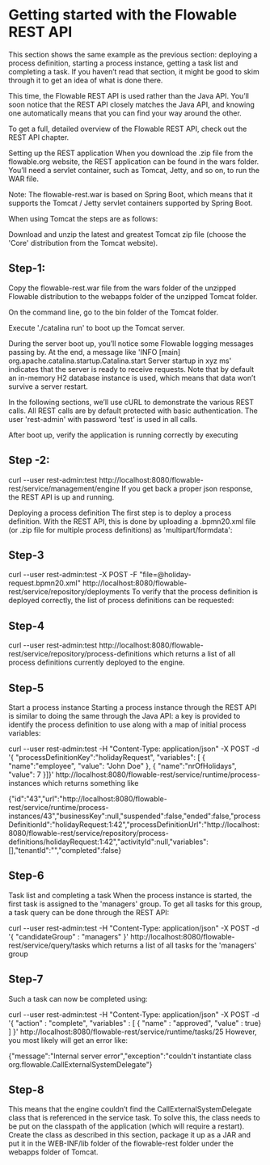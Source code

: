 # Getting started with the Flowable REST API
This section shows the same example as the previous section: deploying a process definition, starting a process instance, getting a task list and completing a task. If you haven’t read that section, it might be good to skim through it to get an idea of what is done there.

This time, the Flowable REST API is used rather than the Java API. You’ll soon notice that the REST API closely matches the Java API, and knowing one automatically means that you can find your way around the other.

To get a full, detailed overview of the Flowable REST API, check out the REST API chapter.

Setting up the REST application
When you download the .zip file from the flowable.org website, the REST application can be found in the wars folder. You’ll need a servlet container, such as Tomcat, Jetty, and so on, to run the WAR file.

Note: The flowable-rest.war is based on Spring Boot, which means that it supports the Tomcat / Jetty servlet containers supported by Spring Boot.

When using Tomcat the steps are as follows:

Download and unzip the latest and greatest Tomcat zip file (choose the 'Core' distribution from the Tomcat website).

## Step-1:
Copy the flowable-rest.war file from the wars folder of the unzipped Flowable distribution to the webapps folder of the unzipped Tomcat folder.

On the command line, go to the bin folder of the Tomcat folder.

Execute './catalina run' to boot up the Tomcat server.

During the server boot up, you’ll notice some Flowable logging messages passing by. At the end, a message like 'INFO [main] org.apache.catalina.startup.Catalina.start Server startup in xyz ms' indicates that the server is ready to receive requests. Note that by default an in-memory H2 database instance is used, which means that data won’t survive a server restart.

In the following sections, we’ll use cURL to demonstrate the various REST calls. All REST calls are by default protected with basic authentication. The user 'rest-admin' with password 'test' is used in all calls.

After boot up, verify the application is running correctly by executing

## Step -2:
curl --user rest-admin:test http://localhost:8080/flowable-rest/service/management/engine
If you get back a proper json response, the REST API is up and running.

Deploying a process definition
The first step is to deploy a process definition. With the REST API, this is done by uploading a .bpmn20.xml file (or .zip file for multiple process definitions) as 'multipart/formdata':

## Step-3
curl --user rest-admin:test  -X POST -F "file=@holiday-request.bpmn20.xml" http://localhost:8080/flowable-rest/service/repository/deployments
To verify that the process definition is deployed correctly, the list of process definitions can be requested:

## Step-4
curl --user rest-admin:test http://localhost:8080/flowable-rest/service/repository/process-definitions
which returns a list of all process definitions currently deployed to the engine.

## Step-5
Start a process instance
Starting a process instance through the REST API is similar to doing the same through the Java API: a key is provided to identify the process definition to use along with a map of initial process variables:

curl --user rest-admin:test -H "Content-Type: application/json" -X POST -d '{ "processDefinitionKey":"holidayRequest", "variables": [ { "name":"employee", "value": "John Doe" }, { "name":"nrOfHolidays", "value": 7 }]}' http://localhost:8080/flowable-rest/service/runtime/process-instances
which returns something like

{"id":"43","url":"http://localhost:8080/flowable-rest/service/runtime/process-instances/43","businessKey":null,"suspended":false,"ended":false,"processDefinitionId":"holidayRequest:1:42","processDefinitionUrl":"http://localhost:8080/flowable-rest/service/repository/process-definitions/holidayRequest:1:42","activityId":null,"variables":[],"tenantId":"","completed":false}

## Step-6
Task list and completing a task
When the process instance is started, the first task is assigned to the 'managers' group. To get all tasks for this group, a task query can be done through the REST API:

curl --user rest-admin:test -H "Content-Type: application/json" -X POST -d '{ "candidateGroup" : "managers" }' http://localhost:8080/flowable-rest/service/query/tasks
which returns a list of all tasks for the 'managers' group

## Step-7
Such a task can now be completed using:

curl --user rest-admin:test -H "Content-Type: application/json" -X POST -d '{ "action" : "complete", "variables" : [ { "name" : "approved", "value" : true} ]  }' http://localhost:8080/flowable-rest/service/runtime/tasks/25
However, you most likely will get an error like:

{"message":"Internal server error","exception":"couldn't instantiate class org.flowable.CallExternalSystemDelegate"}

## Step-8
This means that the engine couldn’t find the CallExternalSystemDelegate class that is referenced in the service task. To solve this, the class needs to be put on the classpath of the application (which will require a restart). Create the class as described in this section, package it up as a JAR and put it in the WEB-INF/lib folder of the flowable-rest folder under the webapps folder of Tomcat.

